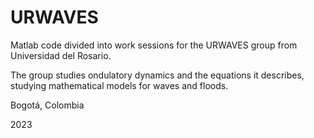 # URWAVES

Matlab code divided into work sessions for the URWAVES group from Universidad del Rosario.

The group studies ondulatory dynamics and the equations it describes, studying mathematical models for waves and floods.

Bogotá, Colombia

2023
